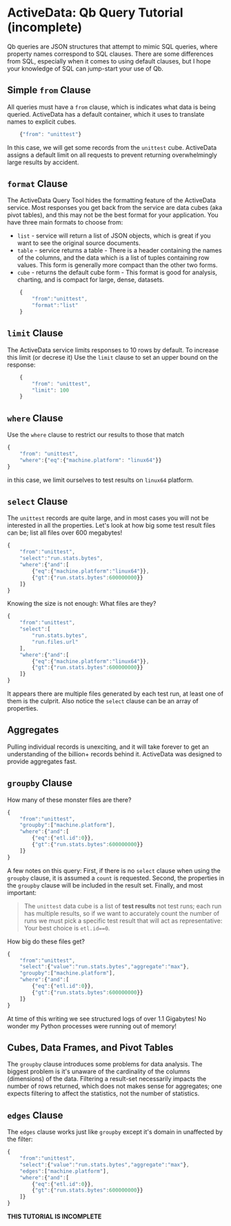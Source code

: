 ActiveData: Qb Query Tutorial (incomplete)
==========================================

Qb queries are JSON structures that attempt to mimic SQL queries, where property names correspond to SQL clauses.  There are some differences from SQL, especially when it comes to using default clauses, but I hope your knowledge of SQL can jump-start your use of Qb.


Simple `from` Clause 
--------------------

All queries must have a `from` clause, which is indicates what data is being queried.  ActiveData has a default container, which it uses to translate names to explicit cubes.

```javascript
	{"from": "unittest"}

```

In this case, we will get some records from the `unittest` cube.  ActiveData assigns a default limit on all requests to prevent returning overwhelmingly large results by accident.


`format` Clause
---------------

The ActiveData Query Tool hides the formatting feature of the ActiveData service.  Most responses you get back from the service are data cubes (aka pivot tables), and this may not be the best format for your application.  You have three main formats to choose from:

* `list` - service will return a list of JSON objects, which is great if you want to see the original source documents. 
* `table` - service returns a table - There is a header containing the names of the columns, and the data which is a list of tuples containing row values.  This form is generally more compact than the other two forms.
* `cube` - returns the default cube form - This format is good for analysis, charting, and is compact for large, dense, datasets.

```javascript
	{
		"from":"unittest",
		"format":"list"
	}
```

`limit` Clause
--------------

The ActiveData service limits responses to 10 rows by default.  To increase this limit (or decrese it) Use the `limit` clause to set an upper bound on the response:

```javascript
	{
		"from": "unittest",
		"limit": 100
	}

```

`where` Clause
--------------

Use the `where` clause to restrict our results to those that match

```javascript
{
	"from": "unittest",
	"where":{"eq":{"machine.platform": "linux64"}}
}
```

in this case, we limit ourselves to test results on `linux64` platform.

`select` Clause
---------------

The `unittest` records are quite large, and in most cases you will not be interested in all the properties.  Let's look at how big some test result files can be; list all files over 600 megabytes!  

```javascript
{
	"from":"unittest",
	"select":"run.stats.bytes",
	"where":{"and":[
		{"eq":{"machine.platform":"linux64"}},
		{"gt":{"run.stats.bytes":600000000}}
	]}
}
```

Knowing the size is not enough: What files are they?

```javascript
{
	"from":"unittest",
	"select":[
		"run.stats.bytes",
		"run.files.url"
	],
	"where":{"and":[
		{"eq":{"machine.platform":"linux64"}},
		{"gt":{"run.stats.bytes":600000000}}
	]}
}
```

It appears there are multiple files generated by each test run, at least one of them is the culprit.   Also notice the `select` clause can be an array of properties.

Aggregates
----------

Pulling individual records is unexciting, and it will take forever to get an understanding of the billion+ records behind it.  ActiveData was designed to provide aggregates fast.

`groupby` Clause
----------------

How many of these monster files are there?

```javascript
{
	"from":"unittest",
	"groupby":["machine.platform"],
	"where":{"and":[
		{"eq":{"etl.id":0}},
		{"gt":{"run.stats.bytes":600000000}}		
	]}
}
```

A few notes on this query: First, if there is no `select` clause when using the  `groupby` clause, it is assumed a `count` is requested.  Second, the properties in the `groupby` clause will be included in the result set.  Finally, and most important:

> The `unittest` data cube is a list of **test results** not test runs; each run has multiple results, so if we want to accurately count the number of runs we must pick a specific test result that will act as representative: Your best choice is `etl.id==0`.

How big do these files get?

```javascript
{
	"from":"unittest",
	"select":{"value":"run.stats.bytes","aggregate":"max"},
	"groupby":["machine.platform"],
	"where":{"and":[
		{"eq":{"etl.id":0}},
		{"gt":{"run.stats.bytes":600000000}}
	]}
}
```

At time of this writing we see structured logs of over 1.1 Gigabytes!  No wonder my Python processes were running out of memory! 


Cubes, Data Frames, and Pivot Tables
------------------------------------

The `groupby` clause introduces some problems for data analysis.  The biggest problem is it's unaware of the cardinality of the columns (dimensions) of the data.  Filtering a result-set necessarily impacts the number of rows returned, which does not makes sense for aggregates; one expects filtering to affect the statistics, not the number of statistics.

`edges` Clause
--------------

The `edges` clause works just like `groupby` except it's domain in unaffected by the filter:

```javascript
{
	"from":"unittest",
	"select":{"value":"run.stats.bytes","aggregate":"max"},
	"edges":["machine.platform"],
	"where":{"and":[
		{"eq":{"etl.id":0}},
		{"gt":{"run.stats.bytes":600000000}}
	]}
}
```

**THIS TUTORIAL IS INCOMPLETE**

 

